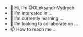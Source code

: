 - 👋 Hi, I’m @OLeksandr-Vydrych
- 👀 I’m interested in ...
- 🌱 I’m currently learning ...
- 💞️ I’m looking to collaborate on ...
- 📫 How to reach me ...

<!---
OLeksandr-Vydrych/OLeksandr-Vydrych is a ✨ special ✨ repository because its `README.md` (this file) appears on your GitHub profile.
You can click the Preview link to take a look at your changes.
--->
